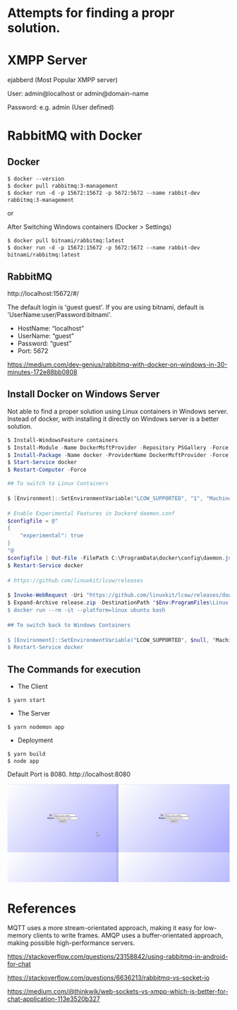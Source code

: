 # Attempts for finding a propr solution.

# XMPP Server

ejabberd (Most Popular XMPP server)

User: admin@localhost or admin@domain-name

Password: e.g. admin (User defined)

# RabbitMQ with Docker

## Docker

```
$ docker --version
$ docker pull rabbitmq:3-management
$ docker run -d -p 15672:15672 -p 5672:5672 --name rabbit-dev rabbitmq:3-management
```

or

After Switching Windows containers (Docker > Settings)

```
$ docker pull bitnami/rabbitmq:latest
$ docker run -d -p 15672:15672 -p 5672:5672 --name rabbit-dev bitnami/rabbitmq:latest
```

## RabbitMQ
http://localhost:15672/#/

The default login is 'guest guest'. If you are using bitnami, default is 'UserName:user/Password:bitnami'.

 - HostName: “localhost”
 - UserName: “guest”
 - Password: “guest”
 - Port: 5672

 https://medium.com/dev-genius/rabbitmq-with-docker-on-windows-in-30-minutes-172e88bb0808
 
## Install Docker on Windows Server 

Not able to find a proper solution using Linux containers in Windows server. Instead of docker, with installing it directly on Windows server is a better solution.

```powershell
$ Install-WindowsFeature containers
$ Install-Module -Name DockerMsftProvider -Repository PSGallery -Force
$ Install-Package -Name docker -ProviderName DockerMsftProvider -Force 
$ Start-Service docker  
$ Restart-Computer -Force
```

```powershell
## To switch to Linux Containers

$ [Environment]::SetEnvironmentVariable("LCOW_SUPPORTED", "1", "Machine")

# Enable Experimental Features in Dockerd daemon.conf
$configfile = @"
{
    "experimental": true
}
"@
$configfile | Out-File -FilePath C:\ProgramData\docker\config\daemon.json -Encoding ascii -Force
$ Restart-Service docker

# https://github.com/linuxkit/lcow/releases

$ Invoke-WebRequest -Uri "https://github.com/linuxkit/lcow/releases/download/v4.14.35-v0.3.9/release.zip" -UseBasicParsing -OutFile release.zip
$ Expand-Archive release.zip -DestinationPath "$Env:ProgramFiles\Linux Containers
$ docker run --rm -it --platform=linux ubuntu bash

## To switch back to Windows Containers

$ [Environment]::SetEnvironmentVariable("LCOW_SUPPORTED", $null, "Machine")
$ Restart-Service docker
```

## The Commands for execution

- The Client

```
$ yarn start
```

- The Server

```
$ yarn nodemon app
```

- Deployment

```
$ yarn build
$ node app
```

Default Port is 8080. http://localhost:8080

![ref](./doc/socket_demo.gif?raw=true)

# References

MQTT uses a more stream-orientated approach, making it easy for low-memory clients to write frames. AMQP uses a buffer-orientated approach, making possible high-performance servers.

https://stackoverflow.com/questions/23158842/using-rabbitmq-in-android-for-chat

https://stackoverflow.com/questions/6636213/rabbitmq-vs-socket-io

https://medium.com/@thinkwik/web-sockets-vs-xmpp-which-is-better-for-chat-application-113e3520b327

